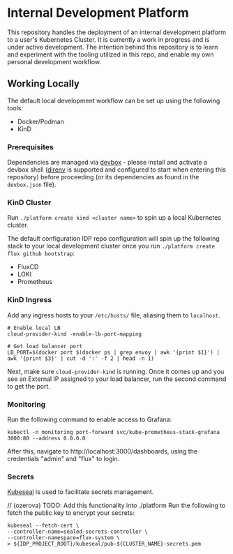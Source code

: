 # Internal Development Platform 

This repository handles the deployment of an internal development platform to a user's Kubernetes Cluster. It is currently a work in progress and is under active development. The intention behind this repository is to learn and experiment with the tooling utilized in this repo, and enable my own personal development workflow.

## Working Locally

The default local development workflow can be set up using the following tools:
- Docker/Podman
- KinD 

### Prerequisites

Dependencies are managed via [devbox](https://www.jetify.com/docs/devbox/quickstart/) - please install and activate a devbox shell ([direnv](https://direnv.net/) is supported and configured to start when entering this repository) before proceeding (or its dependencies as found in the `devbox.json` file).

### KinD Cluster

Run `./platform create kind <cluster name>` to spin up a local Kubernetes cluster. 

The default configuration IDP repo configuration will spin up the following stack to your local development cluster once you run `./platform create flux github bootstrap`:
- FluxCD
- LOKI
- Prometheus

### KinD Ingress

Add any ingress hosts to your `/etc/hosts/` file, aliasing them to `localhost`.

```
# Enable local LB
cloud-provider-kind -enable-lb-port-mapping

# Get load balancer port
LB_PORT=$(docker port $(docker ps | grep envoy | awk '{print $1}') | awk '{print $3}' | cut -d ':' -f 2 | head -n 1)
```

Next, make sure `cloud-provider-kind` is running. Once it comes up and you see an External IP assigned to your load balancer, run the second command to get the port.

### Monitoring

Run the following command to enable access to Grafana:

```
kubectl -n monitoring port-forward svc/kube-prometheus-stack-grafana  3000:80 --address 0.0.0.0
```

After this, navigate to http://localhost:3000/dashboards, using the credentials "admin" and "flux" to login.

### Secrets 

[Kubeseal](https://github.com/bitnami-labs/sealed-secrets) is used to facilitate secrets management.

// (ozerova) TODO: Add this functionality into ./platform
Run the following to fetch the public key to encrypt your secrets:

```
kubeseal --fetch-cert \
--controller-name=sealed-secrets-controller \
--controller-namespace=flux-system \
> ${IDP_PROJECT_ROOT}/kubeseal/pub-${CLUSTER_NAME}-secrets.pem
```

